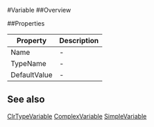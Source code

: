 #Variable
##Overview



##Properties
<table class="table table-condensed table-bordered">
    <thead>
<tr>
<th>Property</th>
<th>Description</th>
</tr>
</thead>
<tbody>
<tr><td>Name</td><td> - </td></tr>
<tr><td>TypeName</td><td> - </td></tr>
<tr><td>DefaultValue</td><td> - </td></tr>
</tbody></table>



## See also

[ClrTypeVariable](ClrTypeVariable.html)
[ComplexVariable](ComplexVariable.html)
[SimpleVariable](SimpleVariable.html)